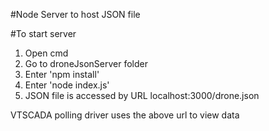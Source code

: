#Node Server to host JSON file

#To start server

1. Open cmd
2. Go to droneJsonServer folder
3. Enter 'npm install'
4. Enter 'node index.js'
5. JSON file is accessed by URL localhost:3000/drone.json

VTSCADA polling driver uses the above url to view data

